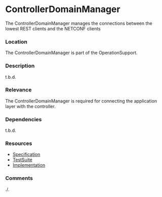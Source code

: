 # ControllerDomainManager
The ControllerDomainManager manages the connections between the lowest REST clients and the NETCONF clients

### Location
The ControllerDomainManager is part of the OperationSupport.

### Description
t.b.d.

### Relevance
The ControllerDomainManager is required for connecting the application layer with the controller.

### Dependencies
t.b.d.

### Resources
- [Specification](./spec/)
- [TestSuite](./testing/)
- [Implementation](./server/)

### Comments
./.
